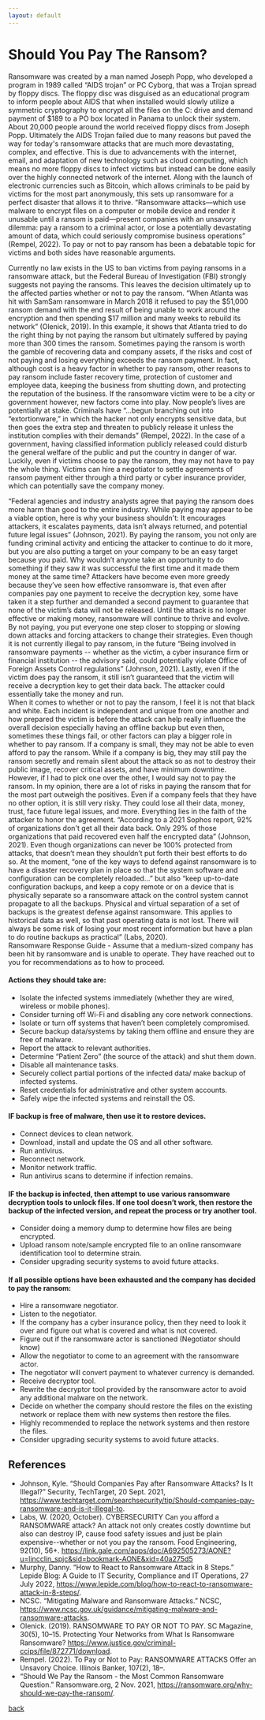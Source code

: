 ```yaml
---
layout: default
---
```


<h1> Should You Pay The Ransom? </h1>

Ransomware was created by a man named Joseph Popp, who developed a program in 1989 called “AIDS trojan” or PC Cyborg, that was a Trojan spread by floppy discs. The floppy disc was disguised as an educational program to inform people about AIDS that when installed would slowly utilize a symmetric cryptography to encrypt all the files on the C: drive and demand payment of $189 to a PO box located in Panama to unlock their system. About 20,000 people around the world received floppy discs from Joseph Popp. Ultimately the AIDS Trojan failed due to many reasons but paved the way for today's ransomware attacks that are much more devastating, complex, and effective. This is due to advancements with the internet, email, and adaptation of new technology such as cloud computing, which means no more floppy discs to infect victims but instead can be done easily over the highly connected network of the internet. Along with the launch of electronic currencies such as Bitcoin, which allows criminals to be paid by victims for the most part anonymously, this sets up ransomware for a perfect disaster that allows it to thrive. “Ransomware attacks—which use malware to encrypt files on a computer or mobile device and render it unusable until a ransom is paid—present companies with an unsavory dilemma: pay a ransom to a criminal actor, or lose a potentially devastating amount of data, which could seriously compromise business operations” (Rempel, 2022). To pay or not to pay ransom has been a debatable topic for victims and both sides have reasonable arguments. 
 
Currently no law exists in the US to ban victims from paying ransoms in a ransomware attack, but the Federal Bureau of Investigation (FBI) strongly suggests not paying the ransoms. This leaves the decision ultimately up to the affected parties whether or not to pay the ransom. “When Atlanta was hit with SamSam ransomware in March 2018 it refused to pay the $51,000 ransom demand with the end result of being unable to work around the encryption and then spending $17 million and many weeks to rebuild its network” (Olenick, 2019). In this example, it shows that Atlanta tried to do the right thing by not paying the ransom but ultimately suffered by paying more than 300 times the ransom. Sometimes paying the ransom is worth the gamble of recovering data and company assets, if the risks and cost of not paying and losing everything exceeds the ransom payment. In fact, although cost is a heavy factor in whether to pay ransom, other reasons to pay ransom include faster recovery time, protection of customer and employee data, keeping the business from shutting down, and protecting the reputation of the business. If the ransomware victim were to be a city or government however, new factors come into play. Now people’s lives are potentially at stake. Criminals have “...begun branching out into “extortionware,” in which the hacker not only encrypts sensitive data, but then goes the extra step and threaten to publicly release it unless the institution complies with their demands” (Rempel, 2022). In the case of a government, having classified information publicly released could disturb the general welfare of the public and put the country in danger of war. Luckily, even if victims choose to pay the ransom, they may not have to pay the whole thing. Victims can hire a negotiator to settle agreements of ransom payment either through a third party or cyber insurance provider, which can potentially save the company money.  
 
“Federal agencies and industry analysts agree that paying the ransom does more harm than good to the entire industry. While paying may appear to be a viable option, here is why your business shouldn't: It encourages attackers, it escalates payments, data isn’t always returned, and potential future legal issues” (Johnson, 2021). By paying the ransom, you not only are funding criminal activity and enticing the attacker to continue to do it more, but you are also putting a target on your company to be an easy target because you paid. Why wouldn’t anyone take an opportunity to do something if they saw it was successful the first time and it made them money at the same time? Attackers have become even more greedy because they’ve seen how effective ransomware is, that even after companies pay one payment to receive the decryption key, some have taken it a step further and demanded a second payment to guarantee that none of the victim’s data will not be released. Until the attack is no longer effective or making money, ransomware will continue to thrive and evolve. By not paying, you put everyone one step closer to stopping or slowing down attacks and forcing attackers to change their strategies. Even though it is not currently illegal to pay ransom, in the future “Being involved in ransomware payments -- whether as the victim, a cyber insurance firm or financial institution -- the advisory said, could potentially violate Office of Foreign Assets Control regulations” (Johnson, 2021). Lastly, even if the victim does pay the ransom, it still isn’t guaranteed that the victim will receive a decryption key to get their data back. The attacker could essentially take the money and run.  
When it comes to whether or not to pay the ransom, I feel it is not that black and white. Each incident is independent and unique from one another and how prepared the victim is before the attack can help really influence the overall decision especially having an offline backup but even then, sometimes these things fail, or other factors can play a bigger role in whether to pay ransom. If a company is small, they may not be able to even afford to pay the ransom. While if a company is big, they may still pay the ransom secretly and remain silent about the attack so as not to destroy their public image, recover critical assets, and have minimum downtime. However, if I had to pick one over the other, I would say not to pay the ransom. In my opinion, there are a lot of risks in paying the ransom that for the most part outweigh the positives. Even if a company feels that they have no other option, it is still very risky. They could lose all their data, money, trust, face future legal issues, and more. Everything lies in the faith of the attacker to honor the agreement. “According to a 2021 Sophos report, 92% of organizations don't get all their data back. Only 29% of those organizations that paid recovered even half the encrypted data” (Johnson, 2021). Even though organizations can never be 100% protected from attacks, that doesn’t mean they shouldn’t put forth their best efforts to do so. At the moment, “one of the key ways to defend against ransomware is to have a disaster recovery plan in place so that the system software and configuration can be completely reloaded...” but also “keep up-to-date configuration backups, and keep a copy remote or on a device that is physically separate so a ransomware attack on the control system cannot propagate to all the backups. Physical and virtual separation of a set of backups is the greatest defense against ransomware. This applies to historical data as well, so that past operating data is not lost. There will always be some risk of losing your most recent information but have a plan to do routine backups as practical” (Labs, 2020).  
Ransomware Response Guide - Assume that a medium-sized company has been hit by ransomware and is unable to operate.  They have reached out to you for recommendations as to how to proceed. 

#### Actions they should take are: 
 
-	Isolate the infected systems immediately (whether they are wired, wireless or mobile phones).  
-	Consider turning off Wi-Fi and disabling any core network connections.  
- Isolate or turn off systems that haven’t been completely compromised. 
-	Secure backup data/systems by taking them offline and ensure they are free of malware. 
-	Report the attack to relevant authorities. 
-	Determine “Patient Zero” (the source of the attack) and shut them down. 
-	Disable all maintenance tasks.  
-	Securely collect partial portions of the infected data/ make backup of infected systems. 
-	Reset credentials for administrative and other system accounts. 
-	Safely wipe the infected systems and reinstall the OS. 

#### IF backup is free of malware, then use it to restore devices.  
-	Connect devices to clean network. 
-	Download, install and update the OS and all other software. 
-	Run antivirus.  
-	Reconnect network. 
-	Monitor network traffic.  
-	Run antivirus scans to determine if infection remains.  
#### IF the backup is infected, then attempt to use various ransomware decryption tools to unlock files. If one tool doesn’t work, then restore the backup of the infected version, and repeat the process or try another tool.  
-	Consider doing a memory dump to determine how files are being encrypted. 
-	Upload ransom note/sample encrypted file to an online ransomware identification tool to determine strain. 
-	Consider upgrading security systems to avoid future attacks. 

#### If all possible options have been exhausted and the company has decided to pay the ransom: 

- Hire a ransomware negotiator.
-	Listen to the negotiator.  
-	If the company has a cyber insurance policy, then they need to look it over and figure out what is covered and what is not covered. 
-	Figure out if the ransomware actor is sanctioned (Negotiator should know) 
-	Allow the negotiator to come to an agreement with the ransomware actor. 
-	The negotiator will convert payment to whatever currency is demanded.  
-	Receive decryptor tool. 
-	Rewrite the decryptor tool provided by the ransomware actor to avoid any additional malware on the network. 
-	Decide on whether the company should restore the files on the existing network or replace them with new systems then restore the files. 
-	Highly recommended to replace the network systems and then restore the files. 
-	Consider upgrading security systems to avoid future attacks.

<h2> References </h2>

- Johnson, Kyle. “Should Companies Pay after Ransomware Attacks? Is It Illegal?” Security, TechTarget, 20 Sept. 2021, https://www.techtarget.com/searchsecurity/tip/Should-companies-pay-ransomware-and-is-it-illegal-to. 
- Labs, W. (2020, October). CYBERSECURITY Can you afford a RANSOMWARE attack? An attack not only creates costly downtime but also can destroy IP, cause food safety issues and just be plain expensive--whether or not you pay the ransom. Food Engineering, 92(10), 56+. https://link.gale.com/apps/doc/A692505273/AONE?u=lincclin_spjc&sid=bookmark-AONE&xid=40a275d5  
- Murphy, Danny. “How to React to Ransomware Attack in 8 Steps.” Lepide Blog: A Guide to IT Security, Compliance and IT Operations, 27 July 2022, https://www.lepide.com/blog/how-to-react-to-ransomware-attack-in-8-steps/. 
- NCSC. “Mitigating Malware and Ransomware Attacks.” NCSC, https://www.ncsc.gov.uk/guidance/mitigating-malware-and-ransomware-attacks. 
- Olenick. (2019). RANSOMWARE TO PAY OR NOT TO PAY. SC Magazine, 30(5), 10–15. 
Protecting Your Networks from What Is Ransomware Ransomware? https://www.justice.gov/criminal-ccips/file/872771/download. 
- Rempel. (2022). To Pay or Not to Pay: RANSOMWARE ATTACKS Offer an Unsavory Choice. Illinois Banker, 107(2), 18–. 
- “Should We Pay the Ransom - the Most Common Ransomware Question.” Ransomware.org, 2 Nov. 2021, https://ransomware.org/why-should-we-pay-the-ransom/. 




[back](./)
